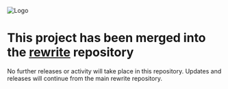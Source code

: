 ![Logo](https://github.com/openrewrite/rewrite/raw/main/doc/logo-oss.png)
# This project has been merged into the [rewrite](https://github.com/openrewrite/rewrite) repository
No further releases or activity will take place in this repository.
Updates and releases will continue from the main rewrite repository. 
